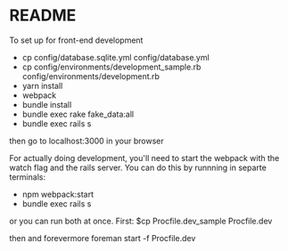 # README

To set up for front-end development

* cp config/database.sqlite.yml config/database.yml
* cp config/environments/development_sample.rb config/environments/development.rb 
* yarn install
* webpack
* bundle install
* bundle exec rake fake_data:all
* bundle exec rails s

then go to localhost:3000 in your browser

For actually doing development, you'll need to start the webpack with the watch flag 
and the rails server. You can do this by runnning in separte terminals:
* npm webpack:start
* bundle exec rails s

or you can run both at once. 
First:
$cp Procfile.dev_sample Procfile.dev

then and forevermore
foreman start -f Procfile.dev
